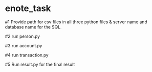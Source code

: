 # enote_task
#1 Provide path for csv files in all three python files & server name and database name for the SQL.

 #2 run person.py
 
 #3 run account.py
 
 #4 run transaction.py
  
#5 Run result.py for the final result
